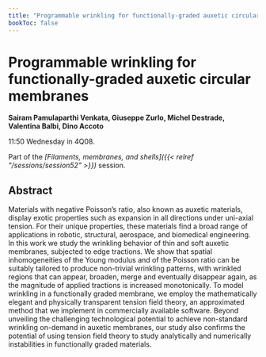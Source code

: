 ```yaml
---
title: "Programmable wrinkling for functionally-graded auxetic circular membranes"
bookToc: false
---
```


# Programmable wrinkling for functionally-graded auxetic circular membranes

**Sairam Pamulaparthi Venkata, Giuseppe Zurlo, Michel Destrade, Valentina Balbi, Dino Accoto**

11:50 Wednesday in 4Q08.

Part of the *[Filaments, membranes, and shells]({{< relref "/sessions/session52" >}})* session.

## Abstract

Materials with negative Poisson’s ratio, also known as auxetic materials, display exotic properties
such as expansion in all directions under uni-axial tension. For their unique properties, these
materials find a broad range of applications in robotic, structural, aerospace, and biomedical
engineering.
In this work we study the wrinkling behavior of thin and soft auxetic membranes, subjected
to edge tractions. We show that spatial inhomogeneities of the Young modulus and of the Poisson
ratio can be suitably tailored to produce non-trivial wrinkling patterns, with wrinkled regions that
can appear, broaden, merge and eventually disappear again, as the magnitude of applied tractions
is increased monotonically. To model wrinkling in a functionally graded membrane, we employ
the mathematically elegant and physically transparent tension field theory, an approximated
method that we implement in commercially available software.
Beyond unveiling the challenging technological potential to achieve non-standard wrinkling
on-demand in auxetic membranes, our study also confirms the potential of using tension field
theory to study analytically and numerically instabilities in functionally graded materials.


